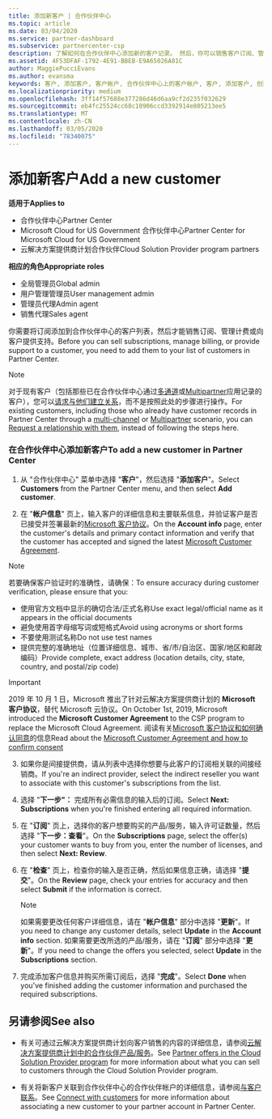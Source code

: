 ```yaml
---
title: 添加新客户 | 合作伙伴中心
ms.topic: article
ms.date: 03/04/2020
ms.service: partner-dashboard
ms.subservice: partnercenter-csp
description: 了解如何在合作伙伴中心添加新的客户记录。 然后，你可以销售客户订阅、管理计费或提供客户支持。
ms.assetid: 4F53DFAF-1792-4E91-BBEB-E9A65026A81C
author: MaggiePucciEvans
ms.author: evansma
keywords: 客户, 添加客户, 客户帐户, 合作伙伴中心上的客户帐户, 客户, 添加客户, 创建客户帐户
ms.localizationpriority: medium
ms.openlocfilehash: 3ff14f57688e377286d46d6aa9cf2d235f032629
ms.sourcegitcommit: eb4fc25524cc68c10906ccd3392914e805213ee5
ms.translationtype: MT
ms.contentlocale: zh-CN
ms.lasthandoff: 03/05/2020
ms.locfileid: "78340075"
---
```

# <a name="add-a-new-customer"></a><span data-ttu-id="108b4-105">添加新客户</span><span class="sxs-lookup"><span data-stu-id="108b4-105">Add a new customer</span></span> 

<span data-ttu-id="108b4-106">**适用于**</span><span class="sxs-lookup"><span data-stu-id="108b4-106">**Applies to**</span></span>

- <span data-ttu-id="108b4-107">合作伙伴中心</span><span class="sxs-lookup"><span data-stu-id="108b4-107">Partner Center</span></span>
- <span data-ttu-id="108b4-108">Microsoft Cloud for US Government 合作伙伴中心</span><span class="sxs-lookup"><span data-stu-id="108b4-108">Partner Center for Microsoft Cloud for US Government</span></span>
- <span data-ttu-id="108b4-109">云解决方案提供商计划合作伙伴</span><span class="sxs-lookup"><span data-stu-id="108b4-109">Cloud Solution Provider program partners</span></span>

<span data-ttu-id="108b4-110">**相应的角色**</span><span class="sxs-lookup"><span data-stu-id="108b4-110">**Appropriate roles**</span></span>

- <span data-ttu-id="108b4-111">全局管理员</span><span class="sxs-lookup"><span data-stu-id="108b4-111">Global admin</span></span>
- <span data-ttu-id="108b4-112">用户管理管理员</span><span class="sxs-lookup"><span data-stu-id="108b4-112">User management admin</span></span>
- <span data-ttu-id="108b4-113">管理员代理</span><span class="sxs-lookup"><span data-stu-id="108b4-113">Admin agent</span></span>
- <span data-ttu-id="108b4-114">销售代理</span><span class="sxs-lookup"><span data-stu-id="108b4-114">Sales agent</span></span>


<span data-ttu-id="108b4-115">你需要将订阅添加到合作伙伴中心的客户列表，然后才能销售订阅、管理计费或向客户提供支持。</span><span class="sxs-lookup"><span data-stu-id="108b4-115">Before you can sell subscriptions, manage billing, or provide support to a customer, you need to add them to your list of customers in Partner  Center.</span></span>

>[!NOTE]
><span data-ttu-id="108b4-116">对于现有客户（包括那些已在合作伙伴中心通过[多通道](multichannel.md)或[Multipartner](multipartner.md)应用记录的客户），您可以[请求与他们建立关系](request-a-relationship-with-a-customer.md)，而不是按照此处的步骤进行操作。</span><span class="sxs-lookup"><span data-stu-id="108b4-116">For existing customers, including those who already have customer records in Partner Center through a [multi-channel](multichannel.md) or [Multipartner](multipartner.md) scenario, you can [Request a relationship with them](request-a-relationship-with-a-customer.md), instead of following the steps here.</span></span>

### <a name="to-add-a-new-customer-in-partner-center"></a><span data-ttu-id="108b4-117">在合作伙伴中心添加新客户</span><span class="sxs-lookup"><span data-stu-id="108b4-117">To add a new customer in Partner Center</span></span>

1. <span data-ttu-id="108b4-118">从 "合作伙伴中心" 菜单中选择 "**客户**"，然后选择 "**添加客户**"。</span><span class="sxs-lookup"><span data-stu-id="108b4-118">Select **Customers** from the Partner Center menu, and then select **Add customer**.</span></span>

2. <span data-ttu-id="108b4-119">在 "**帐户信息**" 页上，输入客户的详细信息和主要联系信息，并验证客户是否已接受并签署最新的[Microsoft 客户协议](agreements.md)。</span><span class="sxs-lookup"><span data-stu-id="108b4-119">On the **Account info** page, enter the customer's details and primary contact information and verify that the customer has accepted and signed the latest [Microsoft Customer Agreement](agreements.md).</span></span>

>[!NOTE]
>
><span data-ttu-id="108b4-120">若要确保客户验证时的准确性，请确保：</span><span class="sxs-lookup"><span data-stu-id="108b4-120">To ensure accuracy during customer verification, please ensure that you:</span></span>
>- <span data-ttu-id="108b4-121">使用官方文档中显示的确切合法/正式名称</span><span class="sxs-lookup"><span data-stu-id="108b4-121">Use exact legal/official name as it appears in the official documents</span></span>
>- <span data-ttu-id="108b4-122">避免使用首字母缩写词或短格式</span><span class="sxs-lookup"><span data-stu-id="108b4-122">Avoid using acronyms or short forms</span></span>
>- <span data-ttu-id="108b4-123">不要使用测试名称</span><span class="sxs-lookup"><span data-stu-id="108b4-123">Do not use test names</span></span>
>- <span data-ttu-id="108b4-124">提供完整的准确地址（位置详细信息、城市、省/市/自治区、国家/地区和邮政编码）</span><span class="sxs-lookup"><span data-stu-id="108b4-124">Provide complete, exact address (location details, city, state, country, and postal/zip code)</span></span>


>[!IMPORTANT] 
> <span data-ttu-id="108b4-125">2019 年 10 月 1 日，Microsoft 推出了针对云解决方案提供商计划的 **Microsoft 客户协议**，替代 Microsoft 云协议。</span><span class="sxs-lookup"><span data-stu-id="108b4-125">On October 1st, 2019, Microsoft introduced the **Microsoft Customer Agreement** to the CSP program to replace the Microsoft Cloud Agreement.</span></span> <span data-ttu-id="108b4-126">阅读有关[Microsoft 客户协议和如何确认同意](confirm-customer-agreement.md)的信息</span><span class="sxs-lookup"><span data-stu-id="108b4-126">Read about the [Microsoft Customer Agreement and how to confirm consent](confirm-customer-agreement.md)</span></span>
  
3. <span data-ttu-id="108b4-127">如果你是间接提供商，请从列表中选择你想要与此客户的订阅相关联的间接经销商。</span><span class="sxs-lookup"><span data-stu-id="108b4-127">If you're an indirect provider, select the indirect reseller you want to associate with this customer's subscriptions from the list.</span></span>

4. <span data-ttu-id="108b4-128">选择 "**下一步"：** 完成所有必需信息的输入后的订阅。</span><span class="sxs-lookup"><span data-stu-id="108b4-128">Select **Next: Subscriptions** when you're finished entering all required information.</span></span>

5. <span data-ttu-id="108b4-129">在 "**订阅**" 页上，选择你的客户想要购买的产品/服务，输入许可证数量，然后选择 "**下一步：查看**"。</span><span class="sxs-lookup"><span data-stu-id="108b4-129">On the **Subscriptions** page, select the offer(s) your customer wants to buy from you, enter the number of licenses, and then select **Next: Review**.</span></span>

6. <span data-ttu-id="108b4-130">在 "**检查**" 页上，检查你的输入是否正确，然后如果信息正确，请选择 "**提交**"。</span><span class="sxs-lookup"><span data-stu-id="108b4-130">On the **Review** page, check your entries for accuracy and then select **Submit** if the information is correct.</span></span>

    >[!NOTE]
    ><span data-ttu-id="108b4-131">如果需要更改任何客户详细信息，请在 "**帐户信息**" 部分中选择 "**更新**"。</span><span class="sxs-lookup"><span data-stu-id="108b4-131">If you need to change any customer details, select **Update** in the **Account info** section.</span></span> <span data-ttu-id="108b4-132">如果需要更改所选的产品/服务，请在 "**订阅**" 部分中选择 "**更新**"。</span><span class="sxs-lookup"><span data-stu-id="108b4-132">If you need to change the offers you selected, select **Update** in the **Subscriptions** section.</span></span>

7. <span data-ttu-id="108b4-133">完成添加客户信息并购买所需订阅后，选择 "**完成**"。</span><span class="sxs-lookup"><span data-stu-id="108b4-133">Select **Done** when you've finished adding the customer information and purchased the required subscriptions.</span></span>

## <a name="see-also"></a><span data-ttu-id="108b4-134">另请参阅</span><span class="sxs-lookup"><span data-stu-id="108b4-134">See also</span></span>

- <span data-ttu-id="108b4-135">有关可通过云解决方案提供商计划向客户销售的内容的详细信息，请参阅[云解决方案提供商计划中的合作伙伴产品/服务](csp-offers.md)。</span><span class="sxs-lookup"><span data-stu-id="108b4-135">See [Partner offers in the Cloud Solution Provider program](csp-offers.md) for more information about what you can sell to customers through the Cloud Solution Provider program.</span></span>

- <span data-ttu-id="108b4-136">有关将新客户关联到合作伙伴中心的合作伙伴帐户的详细信息，请参阅[与客户联系](customer-accounts.md)。</span><span class="sxs-lookup"><span data-stu-id="108b4-136">See [Connect with customers](customer-accounts.md) for more information about associating a new customer to your partner account in Partner Center.</span></span>
